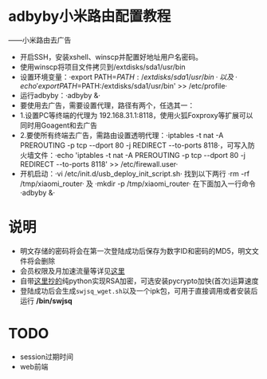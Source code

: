 adbyby小米路由配置教程
===
——小米路由去广告

* 开启SSH，安装xshell、winscp并配置好地址用户名密码。
* 使用winscp将项目文件拷贝到/extdisks/sda1/usr/bin
* 设置环境变量：·export PATH=$PATH:/extdisks/sda1/usr/bin·
以及·echo 'export PATH=$PATH:/extdisks/sda1/usr/bin' >> /etc/profile·
* 运行adbyby：·adbyby &·
* 要使用去广告，需要设置代理，路径有两个，任选其一：
* 1.设置PC等终端的代理为 192.168.31.1:8118，使用火狐Foxproxy等扩展可以同时用Goagent和去广告
* 2.要使所有终端去广告，需路由设置透明代理：·iptables -t nat -A PREROUTING -p tcp --dport 80 -j REDIRECT --to-ports 8118·，可写入防火墙文件：·echo 'iptables -t nat -A PREROUTING -p tcp --dport 80 -j REDIRECT --to-ports 8118' >> /etc/firewall.user·
* 开机启动：·vi /etc/init.d/usb_deploy_init_script.sh·
找到以下两行
·rm -rf /tmp/xiaomi_router· 及 
·mkdir -p /tmp/xiaomi_router·
在下面加入一行命令·adbyby &· 

# 说明
* 明文存储的密码将会在第一次登陆成功后保存为数字ID和密码的MD5，明文文件将会删除
* 会员权限及月加速流量等详见[这里](http://swjsq.xunlei.com)
* 自带[这里抄的](https://github.com/mengskysama/XunLeiCrystalMinesMakeDie/blob/master/run.py)纯python实现RSA加密，可选安装pycrypto加快(首次)运算速度
* 登陆成功后会生成`swjsq_wget.sh`以及一个ipk包，可用于直接调用或者安装后运行 __/bin/swjsq__

# TODO
* session过期时间
* web前端

